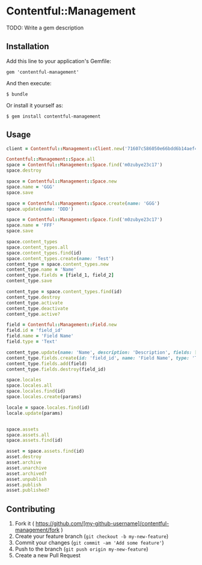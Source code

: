 # Contentful::Management

TODO: Write a gem description

## Installation

Add this line to your application's Gemfile:

    gem 'contentful-management'

And then execute:

    $ bundle

Or install it yourself as:

    $ gem install contentful-management

## Usage

```ruby
client = Contentful::Management::Client.new('71607c586050e66bdd6b14aef4515c8ea55034889336dac69c96cbd2c3916d08')

Contentful::Management::Space.all
space = Contentful::Management::Space.find('m0zubye23c17')
space.destroy

space = Contentful::Management::Space.new
space.name = 'GGG'
space.save

space = Contentful::Management::Space.create(name: 'GGG')
space.update(name: 'DDD')

space = Contentful::Management::Space.find('m0zubye23c17')
space.name = 'FFF'
space.save

space.content_types
space.content_types.all
space.content_types.find(id)
space.content_types.create(name: 'Test')
content_type = space.content_types.new
content_type.name = 'Name'
content_type.fields = [field_1, field_2]
content_type.save

content_type = space.content_types.find(id)
content_type.destroy
content_type.activate
content_type.deactivate
content_type.active?

field = Contentful::Management::Field.new
field.id = 'field_id'
field.name = 'Field Name'
field.type = 'Text'

content_type.update(name: 'Name', description: 'Description', fields: [field])
content_type.fields.create(id: 'field_id', name: 'Field Name', type: 'Text') #if field_id exists related field is updated
content_type.fields.add(field)
content_type.fields.destroy(field_id)

space.locales
space.locales.all
space.locales.find(id)
space.locales.create(params)

locale = space.locales.find(id)
locale.update(params)


space.assets
space.assets.all
space.assets.find(id)

asset = space.assets.find(id)
asset.destroy
asset.archive
asset.unarchive
asset.archived?
asset.unpublish
asset.publish
asset.published?

```

## Contributing

1. Fork it ( https://github.com/[my-github-username]/contentful-management/fork )
2. Create your feature branch (`git checkout -b my-new-feature`)
3. Commit your changes (`git commit -am 'Add some feature'`)
4. Push to the branch (`git push origin my-new-feature`)
5. Create a new Pull Request
